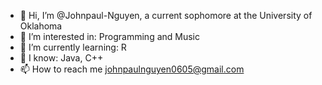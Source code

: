 - 👋 Hi, I’m @Johnpaul-Nguyen, a current sophomore at the University of Oklahoma
- 👀 I’m interested in: Programming and Music
- 🌱 I’m currently learning: R
- 📃 I know: Java, C++
- 📫 How to reach me johnpaulnguyen0605@gmail.com

<!---
Johnpaul-Nguyen/Johnpaul-Nguyen is a ✨ special ✨ repository because its `README.md` (this file) appears on your GitHub profile.
You can click the Preview link to take a look at your changes.
--->
